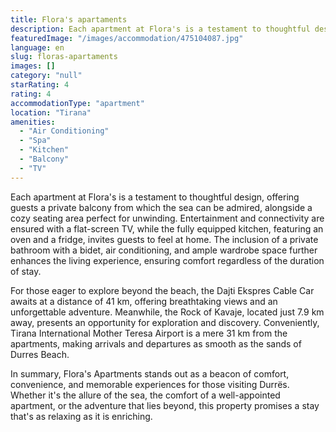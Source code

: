 ```yaml
---
title: Flora's apartaments
description: Each apartment at Flora's is a testament to thoughtful design, offering guests a private balcony from which the sea can be admired, alongside a cozy seating are
featuredImage: "/images/accommodation/475104087.jpg"
language: en
slug: floras-apartaments
images: []
category: "null"
starRating: 4
rating: 4
accommodationType: "apartment"
location: "Tirana"
amenities:
  - "Air Conditioning"
  - "Spa"
  - "Kitchen"
  - "Balcony"
  - "TV"
---
```


Each apartment at Flora's is a testament to thoughtful design, offering guests a private balcony from which the sea can be admired, alongside a cozy seating area perfect for unwinding. Entertainment and connectivity are ensured with a flat-screen TV, while the fully equipped kitchen, featuring an oven and a fridge, invites guests to feel at home. The inclusion of a private bathroom with a bidet, air conditioning, and ample wardrobe space further enhances the living experience, ensuring comfort regardless of the duration of stay.

For those eager to explore beyond the beach, the Dajti Ekspres Cable Car awaits at a distance of 41 km, offering breathtaking views and an unforgettable adventure. Meanwhile, the Rock of Kavaje, located just 7.9 km away, presents an opportunity for exploration and discovery. Conveniently, Tirana International Mother Teresa Airport is a mere 31 km from the apartments, making arrivals and departures as smooth as the sands of Durres Beach.

In summary, Flora's Apartments stands out as a beacon of comfort, convenience, and memorable experiences for those visiting Durrës. Whether it's the allure of the sea, the comfort of a well-appointed apartment, or the adventure that lies beyond, this property promises a stay that's as relaxing as it is enriching.

